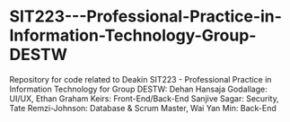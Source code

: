 # SIT223---Professional-Practice-in-Information-Technology-Group-DESTW
Repository for code related to Deakin SIT223 - Professional Practice in Information Technology for Group DESTW:
Dehan Hansaja Godallage: UI/UX,​
Ethan Graham Keirs: Front-End/Back-End​
Sanjive Sagar: Security,​
Tate Remzi-Johnson: Database & Scrum Master,​
Wai Yan Min: Back-End​

